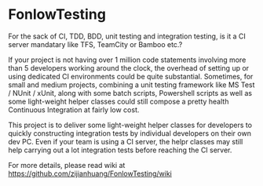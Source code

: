 # FonlowTesting

For the sack of CI, TDD, BDD, unit testing and integration testing, is it a CI server mandatary like TFS, TeamCity or Bamboo etc.? 

If your project is not having over 1 million code statements involving more than 5 developers working around the clock, the overhead of setting up or using dedicated CI environments could be quite substantial. Sometimes, for small and medium projects, combining a unit testing framework like MS Test / NUnit / xUnit, along with some batch scripts, Powershell scripts as well as some light-weight helper classes could still compose a pretty health Continuous Integration at fairly low cost.

This project is to deliver some light-weight helper classes for developers to quickly constructing integration tests by individual developers on their own dev PC. Even if your team is using a CI server, the helpr classes may still help carrying out a lot integration tests before reaching the CI server.

For more details, please read wiki at https://github.com/zijianhuang/FonlowTesting/wiki

